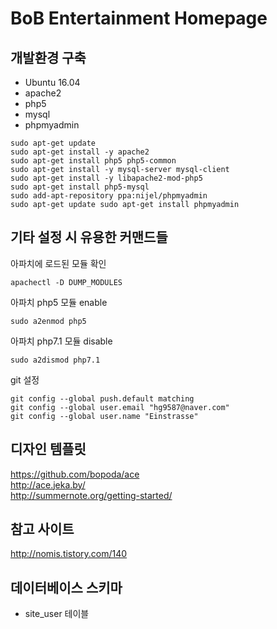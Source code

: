 # BoB Entertainment Homepage

## 개발환경 구축
- Ubuntu 16.04
- apache2
- php5
- mysql
- phpmyadmin
```
sudo apt-get update
sudo apt-get install -y apache2
sudo apt-get install php5 php5-common
sudo apt-get install -y mysql-server mysql-client
sudo apt-get install -y libapache2-mod-php5
sudo apt-get install php5-mysql
sudo add-apt-repository ppa:nijel/phpmyadmin
sudo apt-get update sudo apt-get install phpmyadmin 
```

## 기타 설정 시 유용한 커맨드들
아파치에 로드된 모듈 확인
```
apachectl -D DUMP_MODULES
```
아파치 php5 모듈 enable
```
sudo a2enmod php5
```
아파치 php7.1 모듈 disable
```
sudo a2dismod php7.1
```
git 설정
```
git config --global push.default matching
git config --global user.email "hg9587@naver.com"
git config --global user.name "Einstrasse"
```

## 디자인 템플릿
https://github.com/bopoda/ace    
http://ace.jeka.by/    
http://summernote.org/getting-started/

## 참고 사이트
http://nomis.tistory.com/140

## 데이터베이스 스키마
- site_user 테이블

